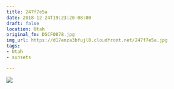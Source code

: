 ```yaml
---
title: 247f7e5a
date: 2018-12-24T19:23:20-08:00
draft: false
location: Utah
original_fn: DSCF0878.jpg
img_url: https://d17enza3bfujl8.cloudfront.net/247f7e5a.jpg 
tags:
- Utah
- sunsets

---
```


![](https://d17enza3bfujl8.cloudfront.net/247f7e5a.jpg)
